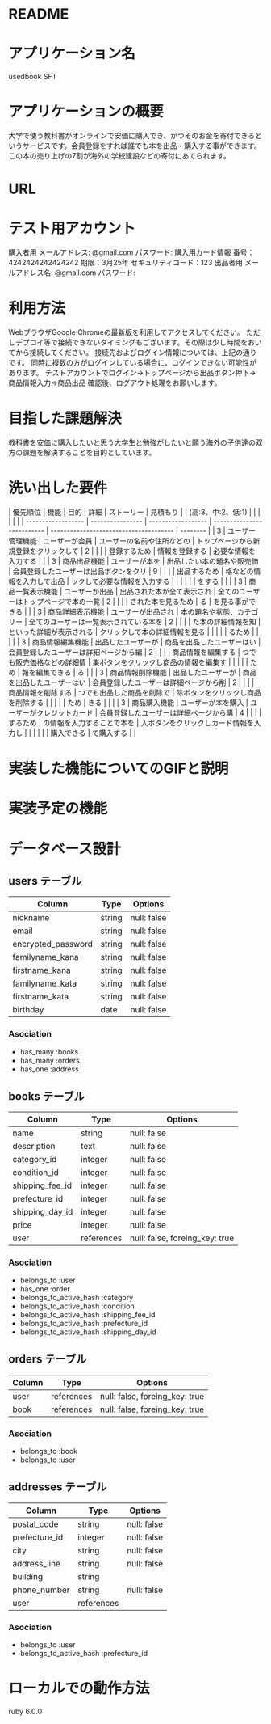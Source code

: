 # README

# アプリケーション名
usedbook SFT

# アプリケーションの概要
大学で使う教科書がオンラインで安価に購入でき、かつそのお金を寄付できるというサービスです。会員登録をすれば誰でも本を出品・購入する事ができます。この本の売り上げの7割が海外の学校建設などの寄付にあてられます。

# URL

# テスト用アカウント
購入者用
メールアドレス: @gmail.com
パスワード: 
購入用カード情報
番号：4242424242424242
期限：3月25年
セキュリティコード：123
出品者用
メールアドレス名: @gmail.com
パスワード: 

# 利用方法
WebブラウザGoogle Chromeの最新版を利用してアクセスしてください。
ただしデプロイ等で接続できないタイミングもございます。その際は少し時間をおいてから接続してください。
接続先およびログイン情報については、上記の通りです。
同時に複数の方がログインしている場合に、ログインできない可能性があります。
テストアカウントでログイン→トップページから出品ボタン押下→商品情報入力→商品出品
確認後、ログアウト処理をお願いします。

# 目指した課題解決
教科書を安価に購入したいと思う大学生と勉強がしたいと願う海外の子供達の双方の課題を解決することを目的としています。

# 洗い出した要件
| 優先順位           | 機能             | 目的               | 詳細                       | ストーリー                             | 見積もり |
| (高:3、中:2、低:1) |                  |                    |                            |                                        |          |
| ------------------ | ---------------- | ------------------ | -------------------------- | -------------------------------------- | -------- |
| 3                  | ユーザー管理機能 | ユーザーが会員     | ユーザーの名前や住所などの | トップページから新規登録をクリックして | 2        |
|                    |                  | 登録するため       | 情報を登録する             | 必要な情報を入力する                   |          |
| 3                  | 商品出品機能     | ユーザーが本を     | 出品したい本の題名や販売価 | 会員登録したユーザーは出品ボタンをクリ | 9        |
|                    |                  | 出品するため       | 格などの情報を入力して出品 | ックして必要な情報を入力する           |          |
|                    |                  |                    | をする                     |                                        |          |
| 3                  | 商品一覧表示機能 | ユーザーが出品     | 出品された本が全て表示され | 全てのユーザーはトップページで本の一覧 | 2        |
|                    |                  | された本を見るため | る                         | を見る事ができる                       |          |
| 3                  | 商品詳細表示機能 | ユーザーが出品され | 本の題名や状態、カテゴリー | 全てのユーザーは一覧表示されている本を | 2        |
|                    |                  | た本の詳細情報を知 | といった詳細が表示される   | クリックして本の詳細情報を見る         |          |
|                    |                  | るため             |                            |                                        |          |
| 3                  | 商品情報編集機能 | 出品したユーザーが | 商品を出品したユーザーはい | 会員登録したユーザーは詳細ページから編 | 2        |
|                    |                  | 商品情報を編集する | つでも販売価格などの詳細情 | 集ボタンをクリックし商品の情報を編集す |          |
|                    |                  | ため               | 報を編集できる             | る                                     |          |
| 3                  | 商品情報削除機能 | 出品したユーザーが | 商品を出品したユーザーはい | 会員登録したユーザーは詳細ページから削 | 2        |
|                    |                  | 商品情報を削除する | つでも出品した商品を削除で | 除ボタンをクリックし商品を削除する     |          |
|                    |                  | ため               | きる                       |                                        |          |
| 3                  | 商品購入機能     | ユーザーが本を購入 | ユーザーがクレジットカード | 会員登録したユーザーは詳細ページから購 | 4        |
|                    |                  | するため           | の情報を入力することで本を | 入ボタンをクリックしカード情報を入力し |          |
|                    |                  |                    | 購入できる                 | て購入する                             |          |

# 実装した機能についてのGIFと説明


# 実装予定の機能

# データベース設計
## users テーブル

| Column                | Type    | Options     |
| --------------------- | ------- | ----------- |
| nickname              | string  | null: false |
| email                 | string  | null: false |
| encrypted_password    | string  | null: false |
| familyname_kana       | string  | null: false |
| firstname_kana        | string  | null: false |
| familyname_kata       | string  | null: false |
| firstname_kata        | string  | null: false |
| birthday              | date    | null: false |

### Asociation
- has_many :books
- has_many :orders
- has_one :address

## books テーブル

| Column           | Type       | Options                        |
| ---------------- | ---------- | ------------------------------ |
| name             | string     | null: false                    |
| description      | text       | null: false                    |
| category_id      | integer    | null: false                    |
| condition_id     | integer    | null: false                    |
| shipping_fee_id  | integer    | null: false                    | 
| prefecture_id    | integer    | null: false                    | 
| shipping_day_id  | integer    | null: false                    | 
| price            | integer    | null: false                    |
| user             | references | null: false, foreing_key: true |

### Asociation
- belongs_to :user
- has_one :order
- belongs_to_active_hash :category
- belongs_to_active_hash :condition
- belongs_to_active_hash :shipping_fee_id
- belongs_to_active_hash :prefecture_id
- belongs_to_active_hash :shipping_day_id


## orders テーブル

| Column           | Type       | Options                        |
| ---------------- | ---------- |------------------------------- | 
| user             | references | null: false, foreing_key: true |
| book             | references | null: false, foreing_key: true |

### Asociation
- belongs_to :book
- belongs_to :user


## addresses テーブル

| Column        | Type       | Options                     |
| ------------  | -------    | -----------                 |
| postal_code   | string     | null: false                 |
| prefecture_id | integer    | null: false                 |
| city          | string     | null: false                 |
| address_line  | string     | null: false                 |
| building      | string     |                             |
| phone_number  | string     | null: false                 |
| user          | references |                             |

### Asociation
- belongs_to :user
- belongs_to_active_hash :prefecture_id

# ローカルでの動作方法
ruby 6.0.0